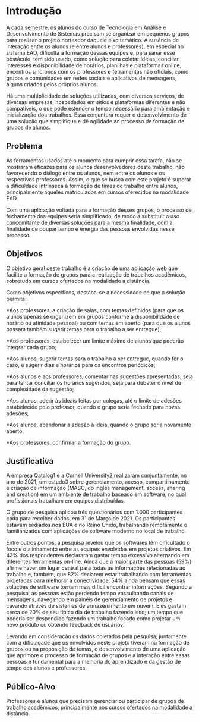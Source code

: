 # Introdução

   A cada semestre, os alunos do curso de Tecnologia em Análise e Desenvolvimento de Sistemas precisam se organizar em pequenos grupos para realizar o projeto norteador daquele eixo temático. A ausência de interação entre os alunos (e entre alunos e professores), em especial no sistema EAD, dificulta a formação dessas equipes e, para sanar esse obstáculo, tem sido usado, como solução para coletar ideias, conciliar interesses e disponibilidade de horários, planilhas e plataformas online, encontros síncronos com os professores e ferramentas não oficiais, como grupos e comunidades em redes sociais e aplicativos de mensagens, alguns criados pelos próprios alunos. 

  Há uma multiplicidade de soluções utilizadas, com diversos serviços, de diversas empresas, hospedados em sítios e plataformas diferentes e não compatíveis, o que pode estender o tempo necessário para ambientação e inicialização dos trabalhos. Essa conjuntura requer o desenvolvimento de uma solução que simplifique e dê agilidade ao processo de formação de grupos de alunos. 

## Problema
  As ferramentas usadas até o momento para cumprir essa tarefa, não se mostraram eficazes para os alunos desenvolvedores deste trabalho, não favorecendo o diálogo entre os alunos, nem entre os alunos e os respectivos professores. Assim, o que se busca com este projeto é superar a dificuldade intrínseca à formação de times de trabalho entre alunos, principalmente aqueles matriculados em cursos oferecidos na modalidade EAD. 
   
  Com uma aplicação voltada para a formação desses grupos, o processo de fechamento das equipes seria simplificado, de modo a substituir o uso concomitante de diversas soluções para a mesma finalidade, com a finalidade de poupar tempo e energia das pessoas envolvidas nesse processo. 


## Objetivos
  O objetivo geral deste trabalho é a criação de uma aplicação web que facilite a formação de grupos para a realização de trabalhos acadêmicos, sobretudo em cursos ofertados na modalidade a distância. 
  
  Como objetivos específicos, destaca-se a necessidade de que a solução permita: 

*Aos professores, a criação de salas, com temas definidos (para que os alunos apenas se organizem em grupos conforme a disponibilidade de horário ou afinidade pessoal) ou com temas em aberto (para que os alunos possam também sugerir temas para o trabalho a ser entregue); 

*Aos professores, estabelecer um limite máximo de alunos que poderão integrar cada grupo;	 

*Aos alunos, sugerir temas para o trabalho a ser entregue, quando for o caso, e sugerir dias e horários para os encontros periódicos; 	

*Aos alunos e aos professores, comentar nas sugestões apresentadas, seja para tentar conciliar os horários sugeridos, seja para debater o nível de complexidade da sugestão; 

*Aos alunos, aderir às ideais feitas por colegas, até o limite de adesões estabelecido pelo professor, quando o grupo seria fechado para novas adesões; 

*Aos alunos, abandonar a adesão à ideia, quando o grupo seria novamente aberto. 

*Aos professores, confirmar a formação do grupo. 


## Justificativa

  A empresa Qatalog1 e a Cornell University2 realizaram conjuntamente, no ano de 2021, um estudo3 sobre gerenciamento, acesso, compartilhamento e criação de informação (MASC, do inglês management, access, sharing and creation) em um ambiente de trabalho baseado em software, no qual profissionais trabalham em equipes distribuídas. 
  
  O grupo de pesquisa aplicou três questionários com 1.000 participantes cada para recolher dados, em 31 de Março de 2021. Os participantes estavam sediados nos EUA e no Reino Unido, trabalhando remotamente e familiarizados com aplicações de software moderno no local de trabalho. 
  
  Entre outros pontos, a pesquisa revelou que os softwares têm dificultado o foco e o alinhamento entre as equipes envolvidas em projetos criativos. Em 43% dos respondentes declararam gastar tempo excessivo alternando em diferentes ferramentas on-line. Ainda que a maior parte das pessoas (59%) afirme haver um lugar central para todas as informações relacionadas ao trabalho e, também, que 82% declarem estar trabalhando com ferramentas projetadas para melhorar a conectividade, 54% ainda pensam que essas soluções de software tornam mais difícil encontrar informações. Segundo a pesquisa, as pessoas estão perdendo tempo vasculhando canais de mensagens, navegando em painéis de gerenciamento de projetos e cavando através de sistemas de armazenamento em nuvem. Eles gastam cerca de 20% de seu típico dia de trabalho fazendo isso; um tempo que poderia ser despendido fazendo um trabalho focado como projetar um novo produto ou obtendo feedback de usuários.  
  
  Levando em consideração os dados coletados pela pesquisa, juntamente com a dificuldade que os envolvidos neste projeto tiveram na formação de grupos ou na proposição de temas, o desenvolvimento de uma aplicação que aprimore o processo de formação de grupos e a interação entre essas pessoas é fundamental para a melhoria do aprendizado e da gestão de tempo dos alunos e professores. 

## Público-Alvo

Professores e alunos que precisam gerenciar ou participar de grupos de trabalho acadêmicos, principalmente nos cursos ofertados na modalidade a distância. 
